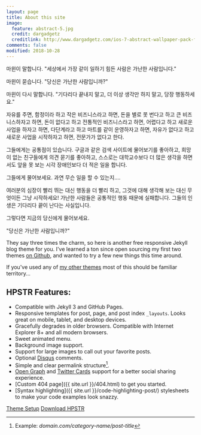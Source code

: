 ```yaml
---
layout: page
title: About this site
image:
  feature: abstract-5.jpg
  credit: dargadgetz
  creditlink: http://www.dargadgetz.com/ios-7-abstract-wallpaper-pack-for-iphone-5-and-ipod-touch-retina/
comments: false
modified: 2018-10-28
---
```

마윈이 말합니다.
"세상에서 가장 같이 일하기 힘든 사람은 가난한 사람입니다."

마윈이 묻습니다.
"당신은 가난한 사람입니까?"

마윈이 다시 말합니다.
"기다리다 끝내지 말고, 더 이상 생각만 하지 말고, 당장 행동하세요."

자유를 주면, 함정이라 하고
작은 비즈니스라고 하면, 돈을 별로 못 번다고 하고
큰 비즈니스하자고 하면, 돈이 없다고 하고
전통적인 비즈니스라고 하면, 어렵다고 하고
새로운 사업을 하자고 하면, 다단계라고 하고
마트를 같이 운영하자고 하면, 자유가 없다고 하고
새로운 사업을 시작하자고 하면, 전문가가 없다고 한다.

그들에게는 공통점이 있습니다.
구글과 같은 검색 사이트에 물어보기를 좋아하고,
희망이 없는 친구들에게 의견 묻기를 좋아하고,
스스로는 대학교수보다 더 많은 생각을 하면서도
앞을 못 보는 시각 장애인보다 더 적은 일을 합니다.

그들에게 물어보세요. 과연 무슨 일을 할 수 있는지....

여러분의 심장이 빨리 뛰는 대신 행동을 더 빨리 하고,
그것에 대해 생각해 보는 대신 무엇이든 그냥 시작하세요!
가난한 사람들은 공통적인 행동 때문에 실패합니다.
그들의 인생은 기다리다 끝이 난다는 사실입니다.

그렇다면 지금의 당신에게 물어보세요.

"당신은 가난한 사람입니까?" 


They say three times the charm, so here is another free responsive Jekyll blog theme for you. I've learned a ton since open sourcing my first two themes [on Github](http://github.com/mmistakes), and wanted to try a few new things this time around.

If you've used any of [my other themes](http://mademistakes.com/work/jekyll-themes/) most of this should be familiar territory...

## HPSTR Features:

* Compatible with Jekyll 3 and GitHub Pages.
* Responsive templates for post, page, and post index `_layouts`. Looks great on mobile, tablet, and desktop devices.
* Gracefully degrades in older browsers. Compatible with Internet Explorer 8+ and all modern browsers.  
* Sweet animated menu.
* Background image support.
* Support for large images to call out your favorite posts.
* Optional [Disqus](http://disqus.com) comments.
* Simple and clear permalink structure[^1].
* [Open Graph](https://developers.facebook.com/docs/opengraph/) and [Twitter Cards](https://dev.twitter.com/docs/cards) support for a better social sharing experience.
* [Custom 404 page]({{ site.url }}/404.html) to get you started.
* [Syntax highlighting]({{ site.url }}/code-highlighting-post/) stylesheets to make your code examples look snazzy.

<div markdown="0"><a href="{{ site.url }}/theme-setup/" class="btn btn-info">Theme Setup</a> <a href="https://github.com/mmistakes/hpstr-jekyll-theme" class="btn btn-success">Download HPSTR</a></div>

[^1]: Example: *domain.com/category-name/post-title*
